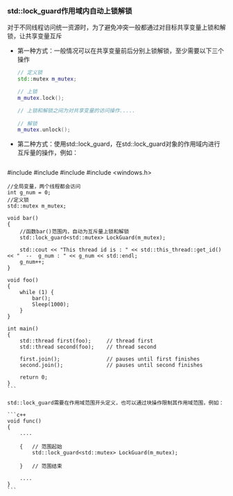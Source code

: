 ### std::lock_guard作用域内自动上锁解锁

对于不同线程访问统一资源时，为了避免冲突一般都通过对目标共享变量上锁和解锁，让共享变量互斥

- 第一种方式：一般情况可以在共享变量前后分别上锁解锁，至少需要以下三个操作

  ```c++
  // 定义锁
  std::mutex m_mutex;
  
  // 上锁
  m_mutex.lock();
  
  // 上锁和解锁之间为对共享变量的访问操作.....
      
  // 解锁
  m_mutex.unlock();
  ```

- 第二种方式：使用std::lock_guard，在std::lock_guard对象的作用域内进行互斥量的操作，例如：

	```c++
#include <iostream>
	#include <mutex>
	#include <thread>
	#include <windows.h>
	
	//全局变量，两个线程都会访问
	int g_num = 0;
	//定义锁
	std::mutex m_mutex;
	
	void bar()
	{
	    //函数bar()范围内，自动为互斥量上锁和解锁
	    std::lock_guard<std::mutex> LockGuard(m_mutex);
	
	    std::cout << "This thread id is : " << std::this_thread::get_id() << "  --  g_num : " << g_num << std::endl;
	    g_num++;
	}
	
	void foo()
	{
	    while (1) {
	        bar();
	        Sleep(1000);
	    }
	}
	
	int main()
	{
	    std::thread first(foo);     // thread first
	    std::thread second(foo);    // thread second
	
	    first.join();               // pauses until first finishes
	    second.join();              // pauses until second finishes
	
	    return 0;
	}
	```
	
	std::lock_guard需要在作用域范围开头定义，也可以通过块操作限制其作用域范围，例如：
	
	```c++
	void func()
	{
		....
	        
	    {	// 范围起始
	        std::lock_guard<std::mutex> LockGuard(m_mutex);
	       
	    }	// 范围结束
	    
	    ....
	}
	```
	
	